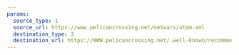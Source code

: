 ```yaml
---
params:
  source_type: 1
  source_url: https://www.pelicancrossing.net/netwars/atom.xml
  destination_type: 3
  destination_url: https://WWW.pelicancrossing.net/.well-known/recommendations.opml
---
```

